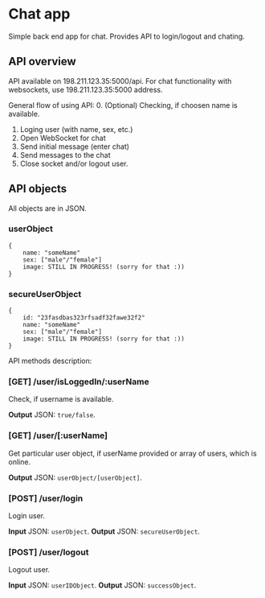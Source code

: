 Chat app
==============

Simple back end app for chat.
Provides API to login/logout and chating.

## API overview
API available on 198.211.123.35:5000/api.
For chat functionality with websockets, use 198.211.123.35:5000 address.

General flow of using API:
0. (Optional) Checking, if choosen name is available.
1. Loging user (with name, sex, etc.)
2. Open WebSocket for chat
3. Send initial message (enter chat)
4. Send messages to the chat
5. Close socket and/or logout user.

## API objects
All objects are in JSON.
### userObject

    {
        name: "someName"
        sex: ["male"/"female"]
        image: STILL IN PROGRESS! (sorry for that :))
    }

### secureUserObject

    {
        id: "23fasdbas323rfsadf32fawe32f2"
        name: "someName"
        sex: ["male"/"female"]
        image: STILL IN PROGRESS! (sorry for that :))
    }

API methods description:
### [GET] /user/isLoggedIn/:userName
Check, if username is available.

**Output** JSON: `true/false`.

### [GET] /user/[:userName]
Get particular user object, if userName provided or array of users, which is online.

**Output** JSON: `userObject/[userObject]`.

### [POST] /user/login
Login user.

**Input** JSON: `userObject`.
**Output** JSON: `secureUserObject`.

### [POST] /user/logout
Logout user.

**Input** JSON: `userIDObject`.
**Output** JSON: `successObject`.


      


